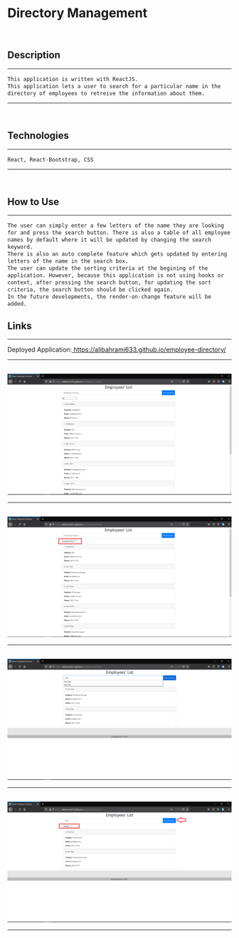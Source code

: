 # Directory Management

<br>

## Description
<hr/>    

    This application is written with ReactJS.
    This application lets a user to search for a particular name in the directory of employees to retreive the information about them.

<hr/>
<br>


## Technologies
<hr/>

    React, React-Bootstrap, CSS

<hr/>
<br>


## How to Use
<hr/>

    The user can simply enter a few letters of the name they are looking for and press the search button. There is also a table of all employee names by default where it will be updated by changing the search keyword.
    There is also an auto complete feature which gets updated by entering letters of the name in the search box.
    The user can update the sorting criteria at the begining of the application. However, because this application is not using hooks or context, after pressing the search button, for updating the sort criteria, the search button should be clicked again.
    In the future developments, the render-on-change feature will be added.


## Links

<hr/>
    <p>
        Deployed Application:<a href="https://alibahrami633.github.io/employee-directory/" target="_blank"> https://alibahrami633.github.io/employee-directory/</a>
    </p>
<hr/>
<br>


<img src="https://github.com/alibahrami633/employee-directory/blob/master/public/images/01.png" alt="deployed application image" />

<hr />
<br>

<img src="https://github.com/alibahrami633/employee-directory/blob/master/public/images/02.png" alt="deployed application image" />

<hr />
<br>

<img src="https://github.com/alibahrami633/employee-directory/blob/master/public/images/03.png" alt="deployed application image" />

<hr />
<br>

<img src="https://github.com/alibahrami633/employee-directory/blob/master/public/images/04.png" alt="deployed application image" />

<hr />


